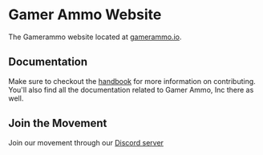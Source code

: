 # Gamer Ammo Website
The Gamerammo website located at [gamerammo.io](https://gamerammo.io).

## Documentation
Make sure to checkout the [handbook](https://github.com/gamerammo/handbook) for more information on contributing. You'll also find all the documentation related to Gamer Ammo, Inc there as well.

## Join the Movement
Join our movement through our [Discord server](https://discord.gg/5wBRPE8)
